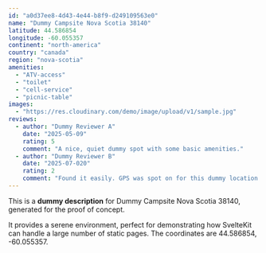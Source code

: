 ```yaml
---
id: "a0d37ee8-4d43-4e44-b8f9-d249109563e0"
name: "Dummy Campsite Nova Scotia 38140"
latitude: 44.586854
longitude: -60.055357
continent: "north-america"
country: "canada"
region: "nova-scotia"
amenities:
  - "ATV-access"
  - "toilet"
  - "cell-service"
  - "picnic-table"
images:
  - "https://res.cloudinary.com/demo/image/upload/v1/sample.jpg"
reviews:
  - author: "Dummy Reviewer A"
    date: "2025-05-09"
    rating: 5
    comment: "A nice, quiet dummy spot with some basic amenities."
  - author: "Dummy Reviewer B"
    date: "2025-07-020"
    rating: 2
    comment: "Found it easily. GPS was spot on for this dummy location."
---
```


This is a **dummy description** for Dummy Campsite Nova Scotia 38140, generated for the proof of concept.

It provides a serene environment, perfect for demonstrating how SvelteKit can handle a large number of static pages. The coordinates are 44.586854, -60.055357.
